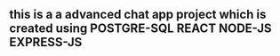 ## this is a a advanced chat app project which is created using POSTGRE-SQL REACT NODE-JS EXPRESS-JS
